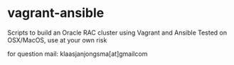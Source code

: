 # vagrant-ansible

Scripts to build an Oracle RAC cluster using Vagrant and Ansible
Tested on OSX/MacOS, use at your own risk

for question mail: klaasjan<dot>jongsma[at]gmail<dot>com
